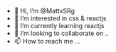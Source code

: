 - 👋 Hi, I’m @MattxSRg
- 👀 I’m interested in css & reactjs 
- 🌱 I’m currently learning reactjs
- 💞️ I’m looking to collaborate on ..
- 📫 How to reach me ...

<!---
MattxSRg/MattxSRg is a ✨ special ✨ repository because its `README.md` (this file) appears on your GitHub profile.
You can click the Preview link to take a look at your changes.
--->
